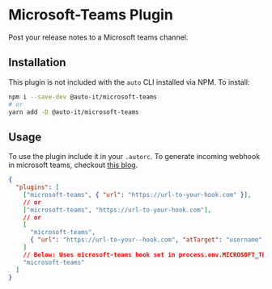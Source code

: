 # Microsoft-Teams Plugin

Post your release notes to a Microsoft teams channel.

## Installation

This plugin is not included with the `auto` CLI installed via NPM. To install:

```bash
npm i --save-dev @auto-it/microsoft-teams
# or
yarn add -D @auto-it/microsoft-teams
```

## Usage

To use the plugin include it in your `.autorc`.
To generate incoming webhook in microsoft teams, checkout [this blog](https://medium.com/@ankush.kumar133/get-started-with-microsoft-team-connectors-incoming-webhook-a330657993e7).

```json
{
  "plugins": [
    ["microsoft-teams", { "url": "https://url-to-your-hook.com" }],
    // or
    ["microsoft-teams", "https://url-to-your-hook.com"],
    // or
    [
      "microsoft-teams",
      { "url": "https://url-to-your--hook.com", "atTarget": "username" }
    ]
    // Below: Uses microsoft-teams hook set in process.env.MICROSOFT_TEAMS_WEBHOOK_URL
    "microsoft-teams"
  ]
}
```
